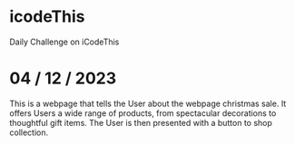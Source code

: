 # icodeThis

Daily Challenge on iCodeThis

# 04 / 12 / 2023

This is a webpage that tells the User about the webpage christmas sale. It offers Users a wide range of products, from spectacular decorations to thoughtful gift items. The User is then presented with a button to shop collection.
